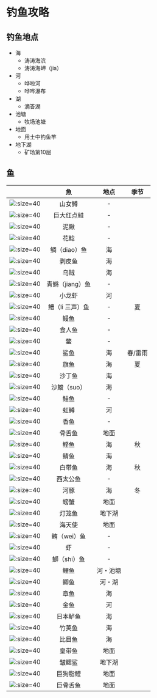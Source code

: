 # 钓鱼攻略

## 钓鱼地点

* 海
	* 涛涛海滨
	* 涛涛海岬（jia）
* 河
	* 哗啦河
	* 哗哗瀑布
* 湖
	* 滴答湖
* 池塘
	* 牧场池塘
* 地面
	* 用土中钓鱼竿
* 地下湖
	* 矿场第10层


## 鱼

||魚|地点|季节|
|-|:-:|:-:|:-:|
|![](https://gerinn.h5ome.com//d/f/1.jpg ':size=40')|山女鳟|-||
|![](https://gerinn.h5ome.com//d/f/2.jpg ':size=40')|巨大红点鲑|-||
|![](https://gerinn.h5ome.com//d/f/3.jpg ':size=40')|泥鳅|-||
|![](https://gerinn.h5ome.com//d/f/4.jpg ':size=40')|花鲶|-||
|![](https://gerinn.h5ome.com//d/f/5.jpg ':size=40')|鲷（diao）鱼|海||
|![](https://gerinn.h5ome.com//d/f/6.jpg ':size=40')|剥皮鱼|海||
|![](https://gerinn.h5ome.com//d/f/7.jpg ':size=40')|乌贼|海||
|![](https://gerinn.h5ome.com//d/f/8.jpg ':size=40')|青鳉（jiang）鱼|-||
|![](https://gerinn.h5ome.com//d/f/9.jpg ':size=40')|小龙虾|河||
|![](https://gerinn.h5ome.com//d/f/10.jpg ':size=40')|鱧（li 三声）鱼|-|夏|
|![](https://gerinn.h5ome.com//d/f/11.jpg ':size=40')|鳗鱼|-||
|![](https://gerinn.h5ome.com//d/f/12.jpg ':size=40')|食人鱼|-||
|![](https://gerinn.h5ome.com//d/f/13.jpg ':size=40')|鳖|-||
|![](https://gerinn.h5ome.com//d/f/14.jpg ':size=40')|鲨鱼|海|春/雷雨||
|![](https://gerinn.h5ome.com//d/f/15.jpg ':size=40')|旗鱼|海|夏|
|![](https://gerinn.h5ome.com//d/f/16.jpg ':size=40')|沙丁鱼|海||
|![](https://gerinn.h5ome.com//d/f/17.jpg ':size=40')|沙鮻（suo）|海||
|![](https://gerinn.h5ome.com//d/f/18.jpg ':size=40')|鲑鱼|-||
|![](https://gerinn.h5ome.com//d/f/19.jpg ':size=40')|虹鳟|河||
|![](https://gerinn.h5ome.com//d/f/20.jpg ':size=40')|香鱼|-||
|![](https://gerinn.h5ome.com//d/f/21.jpg ':size=40')|骨舌鱼|地面||
|![](https://gerinn.h5ome.com//d/f/22.jpg ':size=40')|鲣鱼|海|秋||
|![](https://gerinn.h5ome.com//d/f/23.jpg ':size=40')|鲭鱼|海||
|![](https://gerinn.h5ome.com//d/f/24.jpg ':size=40')|白带鱼|海|秋||
|![](https://gerinn.h5ome.com//d/f/25.jpg ':size=40')|西太公鱼|-||
|![](https://gerinn.h5ome.com//d/f/26.jpg ':size=40')|河豚|海|冬||
|![](https://gerinn.h5ome.com//d/f/27.jpg ':size=40')|螃蟹|地面||
|![](https://gerinn.h5ome.com//d/f/28.jpg ':size=40')|灯笼鱼|地下湖||
|![](https://gerinn.h5ome.com//d/f/29.jpg ':size=40')|海天使|地面||
|![](https://gerinn.h5ome.com//d/f/30.jpg ':size=40')|鲔（wei）鱼|-||
|![](https://gerinn.h5ome.com//d/f/31.jpg ':size=40')|虾|-||
|![](https://gerinn.h5ome.com//d/f/32.jpg ':size=40')|鰤（shi）鱼|-||
|![](https://gerinn.h5ome.com//d/f/33.jpg ':size=40')|鲤鱼|河・池塘||
|![](https://gerinn.h5ome.com//d/f/34.jpg ':size=40')|鲫鱼|河・湖||
|![](https://gerinn.h5ome.com//d/f/35.jpg ':size=40')|章鱼|海||
|![](https://gerinn.h5ome.com//d/f/36.jpg ':size=40')|金鱼|河||
|![](https://gerinn.h5ome.com//d/f/37.jpg ':size=40')|日本鲈鱼|海||
|![](https://gerinn.h5ome.com//d/f/38.jpg ':size=40')|竹荚鱼|海||
|![](https://gerinn.h5ome.com//d/f/39.jpg ':size=40')|比目鱼|海||
|![](https://gerinn.h5ome.com//d/f/40.jpg ':size=40')|皇带鱼|地面||
|![](https://gerinn.h5ome.com//d/f/41.jpg ':size=40')|皱鳃鲨|地下湖||
|![](https://gerinn.h5ome.com//d/f/42.jpg ':size=40')|巨狗脂鲤|地面||
|![](https://gerinn.h5ome.com//d/f/43.jpg ':size=40')|巨骨舌鱼|地面||